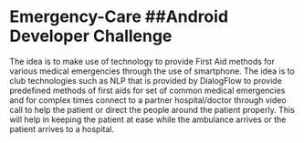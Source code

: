 # Emergency-Care ##Android Developer Challenge
The idea is to make use of technology to provide First Aid methods for various medical emergencies through the use of smartphone. The idea is to club technologies such as NLP that is provided by DialogFlow to provide predefined methods of first aids for set of common medical emergencies and for complex times connect to a partner hospital/doctor through video call to help the patient or direct the people around the patient properly. This will help in keeping the patient at ease while the ambulance arrives or the patient arrives to a hospital.
